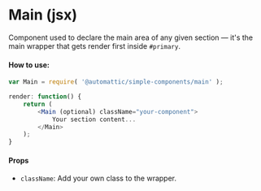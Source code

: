 Main (jsx)
==========

Component used to declare the main area of any given section — it's the main wrapper that gets render first inside `#primary`.

#### How to use:

```js
var Main = require( '@automattic/simple-components/main' );

render: function() {
	return (
		<Main (optional) className="your-component">
			Your section content...
		</Main>
	);
}
```

#### Props

* `className`: Add your own class to the wrapper.
